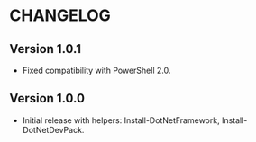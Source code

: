 ﻿# CHANGELOG

## Version 1.0.1

- Fixed compatibility with PowerShell 2.0.

## Version 1.0.0

- Initial release with helpers: Install-DotNetFramework, Install-DotNetDevPack.
